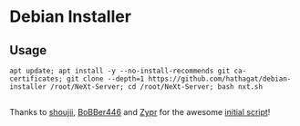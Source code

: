 # Debian Installer

## Usage
```
apt update; apt install -y --no-install-recommends git ca-certificates; git clone --depth=1 https://github.com/hathagat/debian-installer /root/NeXt-Server; cd /root/NeXt-Server; bash nxt.sh
```

##
Thanks to [shoujii](https://github.com/shoujii), [BoBBer446](https://github.com/BoBBer446) and [Zypr](https://github.com/zypr) for the awesome [initial script](https://github.com/shoujii/NeXt-Server)!
